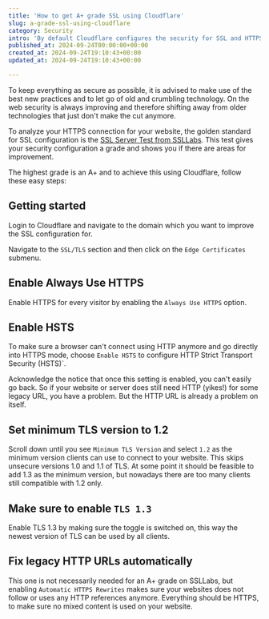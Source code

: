 ```yaml
---
title: 'How to get A+ grade SSL using Cloudflare'
slug: a-grade-ssl-using-cloudflare
category: Security
intro: 'By default Cloudflare configures the security for SSL and HTTPS traffic for maximum connectivity and not for best security. Connectivity and security are unexchangeable, by letting more old insecure clients connect, you lower the bar for all clients that connect to your website.'
published_at: 2024-09-24T00:00:00+00:00
created_at: 2024-09-24T19:10:43+00:00
updated_at: 2024-09-24T19:10:43+00:00

---
```

To keep everything as secure as possible, it is advised to make use of the best new practices and to let go of old and crumbling technology. On the web security is always improving and therefore shifting away from older technologies that just don't make the cut anymore.

To analyze your HTTPS connection for your website, the golden standard for SSL configuration is the [SSL Server Test from SSLLabs](https://globalsign.ssllabs.com). This test gives your security configuration a grade and shows you if there are areas for improvement.

The highest grade is an A+ and to achieve this using Cloudflare, follow these easy steps:

## Getting started

Login to Cloudflare and navigate to the domain which you want to improve the SSL configuration for.

Navigate to the `SSL/TLS` section and then click on the `Edge Certificates` submenu.

## Enable Always Use HTTPS

Enable HTTPS for every visitor by enabling the `Always Use HTTPS` option.

## Enable HSTS

To make sure a browser can't connect using HTTP anymore and go directly into HTTPS mode, choose `Enable HSTS` to configure HTTP Strict Transport Security (HSTS)`.

Acknowledge the notice that once this setting is enabled, you can't easily go back. So if your website or server does still need HTTP (yikes!) for some legacy URL, you have a problem. But the HTTP URL is already a problem on itself.

## Set minimum TLS version to 1.2

Scroll down until you see `Minimum TLS Version` and select `1.2` as the minimum version clients can use to connect to your website. This skips unsecure versions 1.0 and 1.1 of TLS. At some point it should be feasible to add 1.3 as the minimum version, but nowadays there are too many clients still compatible with 1.2 only.

## Make sure to enable `TLS 1.3`

Enable TLS 1.3 by making sure the toggle is switched on, this way the newest version of TLS can be used by all clients.

## Fix legacy HTTP URLs automatically

This one is not necessarily needed for an A+ grade on SSLLabs, but enabling `Automatic HTTPS Rewrites` makes sure your websites does not follow or uses any HTTP references anymore. Everything should be HTTPS, to make sure no mixed content is used on your website.